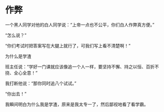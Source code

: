 # 作弊

一个黑人同学对他的白人同学说：“上帝一点也不公平，你们白人作弊真方便。” 

“怎么说？” 

“你们考试时把答案写在大腿上就行了，可我们写上看不清楚啊！” 

为什么是学渣 

班主任说：“学好一门课就应该像追一个人一样，要坚持不懈、持之以恒、百折不挠、全心全意！” 

我打断他说：“那你同时追八个试试。” 

“你出去！” 

我瞬间明白为什么我是学渣，原来是我太专一了，然后鄙视地看了看学霸。